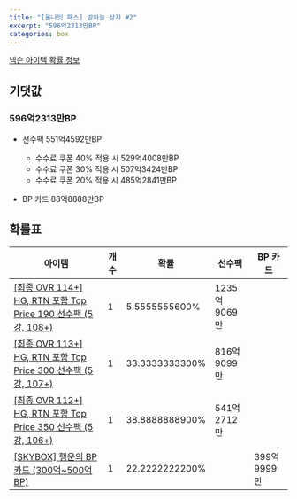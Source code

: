 ```yaml
---
title: "[올나잇 패스] 밤하늘 상자 #2"
excerpt: "596억2313만BP"
categories: box
---
```

[넥슨 아이템 확률 정보](http://iteminfo.nexon.com/probability/fo4?sn=7147)

## 기댓값
### 596억2313만BP
  - 선수팩 551억4592만BP
    - 수수료 쿠폰 40% 적용 시 529억4008만BP
    - 수수료 쿠폰 30% 적용 시 507억3424만BP
    - 수수료 쿠폰 20% 적용 시 485억2841만BP

  - BP 카드 88억8888만BP

## 확률표

|아이템|개수|확률|선수팩|BP 카드|
|---|---|---|---|---|
|[[최종 OVR 114+] HG, RTN 포함 Top Price 190 선수팩 (5강, 108+)](/player/7139)|1|5.5555555600%|1235억9069만||
|[[최종 OVR 113+] HG, RTN 포함 Top Price 300 선수팩 (5강, 107+)](/player/7140)|1|33.3333333300%|816억9099만||
|[[최종 OVR 112+] HG, RTN 포함 Top Price 350 선수팩 (5강, 106+)](/player/7141)|1|38.8888888900%|541억2712만||
|[[SKYBOX] 행운의 BP 카드 (300억~500억 BP)](/bp/7143)|1|22.2222222200%||399억9999만|
